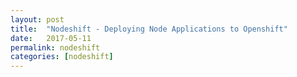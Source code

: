 ```yaml
---
layout: post
title:  "Nodeshift - Deploying Node Applications to Openshift"
date:   2017-05-11
permalink: nodeshift
categories: [nodeshift]
---
```

